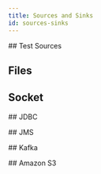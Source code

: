 ```yaml
---
title: Sources and Sinks
id: sources-sinks
---
```


## Test Sources

## Files

## Socket

## JDBC

## JMS

## Kafka

## Amazon S3
